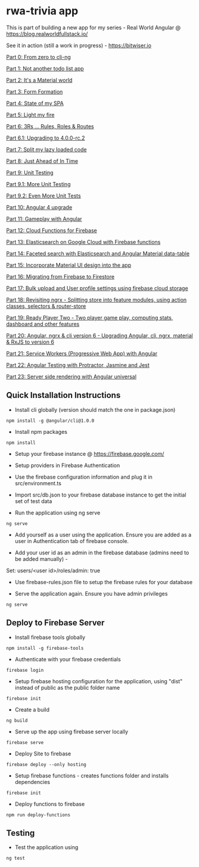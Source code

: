 # rwa-trivia app

This is part of building a new app for my series - Real World Angular @ https://blog.realworldfullstack.io/

See it in action (still a work in progress) - https://bitwiser.io

[Part 0: From zero to cli-ng](https://blog.realworldfullstack.io/real-world-angular-part-0-from-zero-to-cli-ng-a2ff646b90cc)

[Part 1: Not another todo list app](https://blog.realworldfullstack.io/real-world-angular-part-1-not-another-todo-list-c2ea5020f944)

[Part 2: It's a Material world](https://blog.realworldfullstack.io/real-world-angular-part-2-its-a-material-world-2d70238ef8ef)

[Part 3: Form Formation](https://blog.realworldfullstack.io/real-world-angular-part-3-form-formation-f78d8462da70)

[Part 4: State of my SPA](https://blog.realworldfullstack.io/real-world-angular-part-4-state-of-my-spa-10bf90c5a15)

[Part 5: Light my fire](https://blog.realworldfullstack.io/real-world-angular-part-5-light-my-fire-34b0bcb351a8)

[Part 6: 3Rs ... Rules, Roles & Routes](https://blog.realworldfullstack.io/real-world-angular-part-6-3rs-rules-roles-routes-9e7de5a3ea8e)

[Part 6.1: Upgrading to 4.0.0-rc.2](https://blog.realworldfullstack.io/real-world-angular-part-6-1-upgrading-to-4-0-0-rc-2-fcaab81603fa)

[Part 7: Split my lazy loaded code](https://blog.realworldfullstack.io/real-world-angular-part-7-lazy-coding-load-splitting-4552f5f54ef7)

[Part 8: Just Ahead of In Time](https://blog.realworldfullstack.io/real-world-angular-part-8-just-ahead-of-in-time-ae2d3cc89656)

[Part 9: Unit Testing](https://blog.realworldfullstack.io/real-world-angular-part-9-unit-testing-c62ba20b1d93)

[Part 9.1: More Unit Testing](https://blog.realworldfullstack.io/real-world-angular-part-9-1-more-unit-testing-f0545ece586d)

[Part 9.2: Even More Unit Tests](https://blog.realworldfullstack.io/real-world-angular-part-9-2-even-more-unit-tests-f903df40530a)

[Part 10: Angular 4 upgrade](https://blog.realworldfullstack.io/real-world-angular-part-x-fantastic-4-c714b04640ab)

[Part 11: Gameplay with Angular](https://blog.realworldfullstack.io/real-world-app-part-11-gameplay-with-angular-2a660fad52c2)

[Part 12: Cloud Functions for Firebase](https://blog.realworldfullstack.io/real-world-app-part-12-cloud-functions-for-firebase-8359787e26f3)

[Part 13: Elasticsearch on Google Cloud with Firebase functions](https://blog.realworldfullstack.io/real-world-app-part-13-elasticsearch-on-google-cloud-with-firebase-functions-8a24fa2b95ed)

[Part 14: Faceted search with Elasticsearch and Angular Material data-table](https://blog.realworldfullstack.io/real-world-app-part-14-faceted-search-with-elasticsearch-and-angular-material-data-table-d90ebaf2ee4b)

[Part 15: Incorporate Material UI design into the app](https://blog.realworldfullstack.io/real-world-app-part-15-ui-design-with-angular-material-1a5c597c679e)

[Part 16: Migrating from Firebase to Firestore](https://blog.realworldfullstack.io/real-world-app-part-16-from-firebase-to-firestore-f6c494e80237)

[Part 17: Bulk upload and User profile settings using firebase cloud storage](https://blog.realworldfullstack.io/real-world-app-part-17-cloud-storage-with-firebase-and-angular-d3d2c9f5f27c)

[Part 18: Revisiting ngrx - Splitting store into feature modules, using action classes, selectors & router-store](https://blog.realworldfullstack.io/real-world-app-part-18-revisiting-ngrx-e20feed6312c)

[Part 19: Ready Player Two - Two player game play, computing stats, dashboard and other features](https://blog.realworldfullstack.io/real-world-app-part-19-ready-player-two-9e17c2e7c694)

[Part 20: Angular, ngrx & cli version 6 - Upgrading Angular, cli, ngrx, material & RxJS to version 6](https://blog.realworldfullstack.io/real-world-app-part-20-angular-ngrx-cli-version-6-a3490b64f0c7)

[Part 21: Service Workers (Progressive Web App) with Angular](https://blog.realworldfullstack.io/real-world-app-part-21-service-workers-pwa-with-angular-3ba5c7168f3f)

[Part 22: Angular Testing with Protractor, Jasmine and Jest](https://blog.realworldfullstack.io/real-world-app-part-22-angular-testing-with-protractor-jasmine-and-jest-6a0e03a89038)

[Part 23: Server side rendering with Angular universal](https://blog.realworldfullstack.io/real-world-app-part-23-ssr-with-angular-universal-637ec8490c44)

## Quick Installation Instructions

* Install cli globally (version should match the one in package.json)

`npm install -g @angular/cli@1.0.0`

* Install npm packages

`npm install`

* Setup your firebase instance @ https://firebase.google.com/

* Setup providers in Firebase Authentication

* Use the firebase configuration information and plug it in src/environment.ts

* Import src/db.json to your firebase database instance to get the initial set of test data

* Run the application using ng serve

`ng serve`

* Add yourself as a user using the application. Ensure you are added as a user in Authentication tab of firebase console.

* Add your user id as an admin in the firebase database (admins need to be added manually) -

Set: users/\<user id\>/roles/admin: true

* Use firebase-rules.json file to setup the firebase rules for your database

* Serve the application again. Ensure you have admin privileges

`ng serve`

## Deploy to Firebase Server

* Install firebase tools globally

`npm install -g firebase-tools`

* Authenticate with your firebase credentials

`firebase login`

* Setup firebase hosting configuration for the application, using "dist" instead of public as the public folder name

`firebase init`

* Create a build

`ng build`

* Serve up the app using firebase server locally

`firebase serve`

* Deploy Site to firebase

`firebase deploy --only hosting`

* Setup firebase functions - creates functions folder and installs dependencies

`firebase init`

* Deploy functions to firebase

`npm run deploy-functions`

## Testing
* Test the application using

`ng test`


